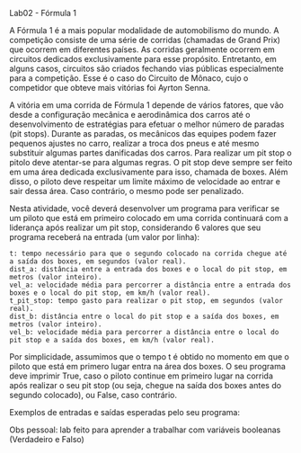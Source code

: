 Lab02 - Fórmula 1

A Fórmula 1 é a mais popular modalidade de automobilismo do mundo. A competição consiste de uma série de corridas (chamadas de Grand Prix) que ocorrem em diferentes países. As corridas geralmente ocorrem em circuitos dedicados exclusivamente para esse propósito. Entretanto, em alguns casos, circuitos são criados fechando vias públicas especialmente para a competição. Esse é o caso do Circuito de Mônaco, cujo o competidor que obteve mais vitórias foi Ayrton Senna.

A vitória em uma corrida de Fórmula 1 depende de vários fatores, que vão desde a configuração mecânica e aerodinâmica dos carros até o desenvolvimento de estratégias para efetuar o melhor número de paradas (pit stops). Durante as paradas, os mecânicos das equipes podem fazer pequenos ajustes no carro, realizar a troca dos pneus e até mesmo substituir algumas partes danificadas dos carros. Para realizar um pit stop o pitolo deve atentar-se para algumas regras. O pit stop deve sempre ser feito em uma área dedicada exclusivamente para isso, chamada de boxes. Além disso, o piloto deve respeitar um limite máximo de velocidade ao entrar e sair dessa área. Caso contrário, o mesmo pode ser penalizado.

Nesta atividade, você deverá desenvolver um programa para verificar se um piloto que está em primeiro colocado em uma corrida continuará com a liderança após realizar um pit stop, considerando 6 valores que seu programa receberá na entrada (um valor por linha):

    t: tempo necessário para que o segundo colocado na corrida chegue até a saída dos boxes, em segundos (valor real).
    dist_a: distância entre a entrada dos boxes e o local do pit stop, em metros (valor inteiro).
    vel_a: velocidade média para percorrer a distância entre a entrada dos boxes e o local do pit stop, em km/h (valor real).
    t_pit_stop: tempo gasto para realizar o pit stop, em segundos (valor real).
    dist_b: distância entre o local do pit stop e a saída dos boxes, em metros (valor inteiro).
    vel_b: velocidade média para percorrer a distância entre o local do pit stop e a saída dos boxes, em km/h (valor real).

Por simplicidade, assumimos que o tempo t é obtido no momento em que o piloto que está em primero lugar entra na área dos boxes. O seu programa deve imprimir True, caso o piloto continue em primeiro lugar na corrida após realizar o seu pit stop (ou seja, chegue na saída dos boxes antes do segundo colocado), ou False, caso contrário.

Exemplos de entradas e saídas esperadas pelo seu programa:

Obs pessoal: lab feito para aprender a trabalhar com variáveis booleanas (Verdadeiro e Falso)
